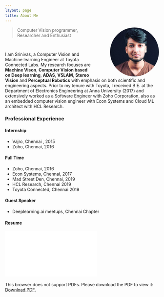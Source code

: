 ```yaml
---
layout: page
title: About Me
---
```


<p class="full-width no-margin"><img src="/assets/images/photo.jpg" alt="LQ" style="border-radius: 100px;width:10rem;margin-left: 60px;height:10rem;" align="right"/></p>

<blockquote class="full-width"><p>Computer Vision programmer, Researcher and Enthusiast</p></blockquote>
<br>

I am Srinivas, a Computer Vision and Machine learning Engineer at Toyota Connected Labs. My research focuses are **Machine Vison**, **Computer Vision based on Deep learning**, **ADAS**, **VSLAM**, **Stereo Vision** and **Perceptual Robotics** with emphasis on both scientific and engineering aspects. Prior to my tenure with Toyota, I received B.E. at the Department of Electronics Engineering at Anna University (2017) and extensively worked as a Software Engineer with Zoho Corporation, also as an embedded computer vision engineer with Econ Systems and Cloud ML architect with HCL Research.

### Professional Experience

#### Internship
* Vajro, Chennai , 2015
* Zoho, Chennai, 2016

#### Full Time
* Zoho, Chennai, 2016
* Econ Systems, Chennai, 2017
* Mad Street Den, Chennai, 2019
* HCL Research, Chennai 2019
* Toyota Connected, Chennai 2019

#### Guest Speaker
* Deeplearning.ai meetups, Chennai Chapter

#### Resume
<object data="/assets/pdf/Vishal_Srinivas_VisualCV_Resume.pdf" type="application/pdf" width="700px" height="700px">
    <embed src="/assets/pdf/Vishal_Srinivas_VisualCV_Resume.pdf">
        <p>This browser does not support PDFs. Please download the PDF to view it: <a href="https://www.dropbox.com/s/uqe6dpi32md8uuv/Vishal_Srinivas_VisualCV_Resume.pdf">Download PDF</a>.</p>
    </embed>
</object>